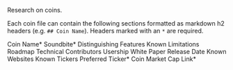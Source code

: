 Research on coins.

Each coin file can contain the following sections formatted as markdown h2 headers (e.g. `## Coin Name`). Headers marked with an `*` are required. 

Coin Name*
Soundbite*
Distinguishing Features
Known Limitations
Roadmap
Technical Contributors
Usership
White Paper
Release Date
Known Websites
Known Tickers
Preferred Ticker*
Coin Market Cap Link*